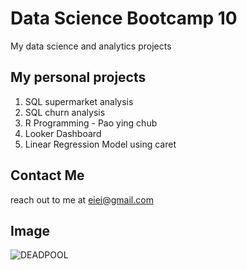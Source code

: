 # Data Science Bootcamp 10
My data science and analytics projects

## My personal projects

1. SQL supermarket analysis
2. SQL churn analysis
3. R Programming - Pao ying chub
4. Looker Dashboard
5. Linear Regression Model using caret

## Contact Me
reach out to me at eiei@gmail.com

## Image
![DEADPOOL](https://img10.hotstar.com/image/upload/f_auto/sources/r1/cms/prod/1326/1371326-i-c802b043bc6b)
